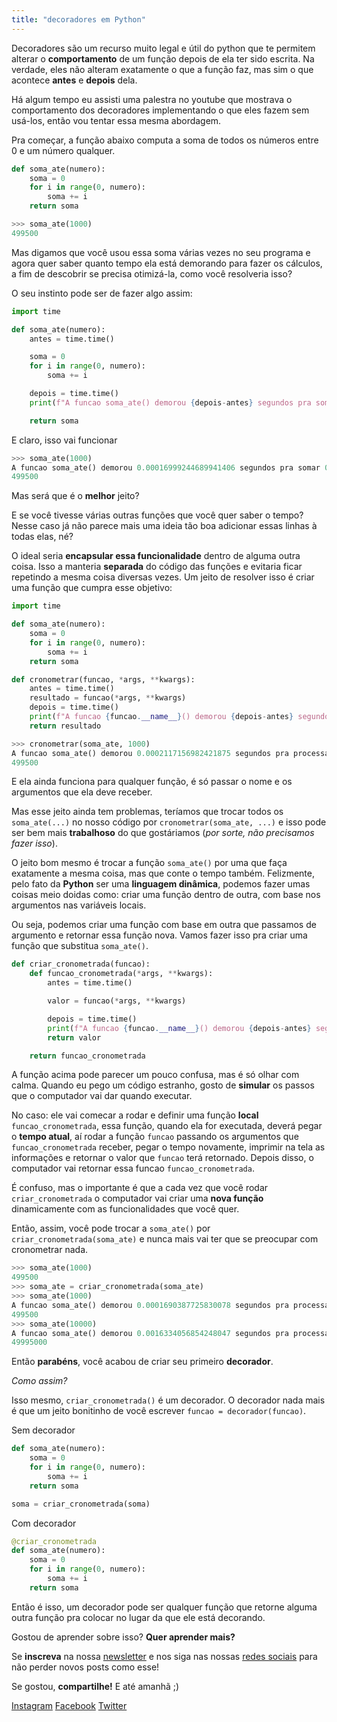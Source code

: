 ```yaml
---
title: "decoradores em Python"
---
```


Decoradores são um recurso muito legal e útil do python que te permitem alterar
o **comportamento** de um função depois de ela ter sido escrita. Na verdade,
eles não alteram exatamente o que a função faz, mas sim o que acontece
**antes** e **depois** dela.

Há algum tempo eu assisti uma palestra no youtube que mostrava o comportamento
dos decoradores implementando o que eles fazem sem usá-los, então vou tentar
essa mesma abordagem.

Pra começar, a função abaixo computa a soma de todos os números entre 0 e um
número qualquer.

```python
def soma_ate(numero):
    soma = 0
    for i in range(0, numero):
        soma += i
    return soma
```

```python
>>> soma_ate(1000)
499500
```

Mas digamos que você usou essa soma várias vezes no seu programa e agora quer
saber quanto tempo ela está demorando para fazer os cálculos, a fim de
descobrir se precisa otimizá-la, como você resolveria isso?

O seu instinto pode ser de fazer algo assim:

```python
import time

def soma_ate(numero):
    antes = time.time()

    soma = 0
    for i in range(0, numero):
        soma += i

    depois = time.time()
    print(f"A funcao soma_ate() demorou {depois-antes} segundos pra somar 0 até {numero}")

    return soma
```

E claro, isso vai funcionar

```python
>>> soma_ate(1000)
A funcao soma_ate() demorou 0.00016999244689941406 segundos pra somar 0 até 1000
499500
```

Mas será que é o **melhor** jeito?

E se você tivesse várias outras funções que você quer saber o tempo? Nesse caso
já não parece mais uma ideia tão boa adicionar essas linhas à todas elas, né?

O ideal seria **encapsular essa funcionalidade** dentro de alguma outra coisa.
Isso a manteria **separada** do código das funções e evitaria ficar repetindo a
mesma coisa diversas vezes. Um jeito de resolver isso é criar uma função que
cumpra esse objetivo:

```python
import time

def soma_ate(numero):
    soma = 0
    for i in range(0, numero):
        soma += i
    return soma

def cronometrar(funcao, *args, **kwargs):
    antes = time.time()
    resultado = funcao(*args, **kwargs)
    depois = time.time()
    print(f"A funcao {funcao.__name__}() demorou {depois-antes} segundos pra processar os argumentos {args} e {kwargs}")
    return resultado
```

```python
>>> cronometrar(soma_ate, 1000)
A funcao soma_ate() demorou 0.0002117156982421875 segundos pra processar os argumentos (1000,) e {}
499500
```

E ela ainda funciona para qualquer função, é só passar o nome e os argumentos
que ela deve receber.

Mas esse jeito ainda tem problemas, teríamos que trocar todos os
`soma_ate(...)` no nosso código por `cronometrar(soma_ate, ...)` e isso pode
ser bem mais **trabalhoso** do que gostáriamos (*por sorte, não precisamos
fazer isso*).

O jeito bom mesmo é trocar a função `soma_ate()` por uma que faça exatamente a
mesma coisa, mas que conte o tempo também. Felizmente, pelo fato da **Python**
ser uma **linguagem dinâmica**, podemos fazer umas coisas meio doidas como:
criar uma função dentro de outra, com base nos argumentos nas variáveis locais.

Ou seja, podemos criar uma função com base em outra que passamos de argumento e
retornar essa função nova. Vamos fazer isso pra criar uma função que substitua
`soma_ate()`.


```python
def criar_cronometrada(funcao):
    def funcao_cronometrada(*args, **kwargs):
        antes = time.time()

        valor = funcao(*args, **kwargs)

        depois = time.time()
        print(f"A funcao {funcao.__name__}() demorou {depois-antes} segundos pra processar os argumentos {args} e {kwargs}")
        return valor

    return funcao_cronometrada
```

A função acima pode parecer um pouco confusa, mas é só olhar com calma. Quando
eu pego um código estranho, gosto de **simular** os passos que o computador vai
dar quando executar.

No caso: ele vai comecar a rodar e definir uma função **local**
`funcao_cronometrada`, essa função, quando ela for executada, deverá pegar o
**tempo atual**, aí rodar a função `funcao` passando os argumentos que
`funcao_cronometrada` receber, pegar o tempo novamente, imprimir na tela as
informações e retornar o valor que `funcao` terá retornado. Depois disso, o
computador vai retornar essa funcao `funcao_cronometrada`.

É confuso, mas o importante é que a cada vez que você rodar
`criar_cronometrada` o computador vai criar uma **nova função** dinamicamente
com as funcionalidades que você quer.

Então, assim, você pode trocar a `soma_ate()` por
`criar_cronometrada(soma_ate)` e nunca mais vai ter que se preocupar com
cronometrar nada.

```python
>>> soma_ate(1000)
499500
>>> soma_ate = criar_cronometrada(soma_ate)
>>> soma_ate(1000)
A funcao soma_ate() demorou 0.0001690387725830078 segundos pra processar os argumentos (1000,) e {}
499500
>>> soma_ate(10000)
A funcao soma_ate() demorou 0.0016334056854248047 segundos pra processar os argumentos (10000,) e {}
49995000
```

Então **parabéns**, você acabou de criar seu primeiro **decorador**.

*Como assim?*

Isso mesmo, `criar_cronometrada()` é um decorador. O decorador nada mais é que
um jeito bonitinho de você escrever `funcao = decorador(funcao)`.

Sem decorador

```python
def soma_ate(numero):
    soma = 0
    for i in range(0, numero):
        soma += i
    return soma

soma = criar_cronometrada(soma)
```

Com decorador

```python
@criar_cronometrada
def soma_ate(numero):
    soma = 0
    for i in range(0, numero):
        soma += i
    return soma
```

Então é isso, um decorador pode ser qualquer função que retorne alguma outra
função pra colocar no lugar da que ele está decorando.

Gostou de aprender sobre isso? **Quer aprender mais?**

Se **inscreva** na nossa [newsletter](https://moskoscode.com/newsletter) e nos
siga nas nossas [redes sociais](https://linktr.ee/moskoscode) para não perder
novos posts como esse!

Se gostou, **compartilhe!** E até amanhã ;)

[Instagram](https://www.instagram.com/moskoscode)
[Facebook](https://www.facebook.com/moskoscode)
[Twitter](https://www.twitter.com/moskoscode)


